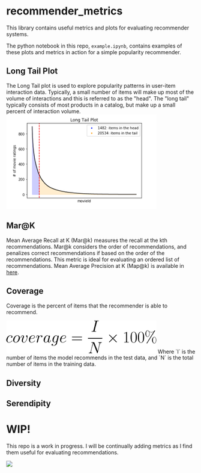 # recommender_metrics
This library contains useful metrics and plots for evaluating  recommender systems.

The python notebook in this repo, `example.ipynb`, contains examples of these plots and metrics in action for a simple popularity recommender. 

## Long Tail Plot
The Long Tail plot is used to explore popularity patterns in user-item interaction data. Typically, a small number of items will make up most of the volume of interactions and this is referred to as the "head". The "long tail" typically consists of most products in a catalog, but make up a small percent of interaction volume.
<img src="images/long_tail.png" alt="Long Tail Plot" width=400>

## Mar@K
Mean Average Recall at K (Mar@k) measures the recall at the kth recommendations. Mar@k considers the order of recommendations, and penalizes correct recommendations if based on the order of the recommendations. This metric is ideal for evaluating an ordered list of recommendations. Mean Average Precision at K (Map@k) is available in [here](https://github.com/benhamner/Metrics). 

## Coverage
Coverage is the percent of items that the recommender is able to recommend. 

<img src="images/coverage.gif" alt="Coverage" width=400>
Where `I` is the number of items the model recommends in the test data, and `N` is the total number of items in the training data.


## Diversity

## Serendipity

# WIP!
This repo is a work in progress. I will be continually adding metrics as I find them useful for evaluating recommendations. 

<img src="https://media.giphy.com/media/YAnpMSHcurJVS/giphy.gif" width=150>

